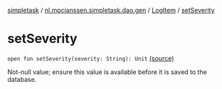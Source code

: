 [simpletask](../../index.md) / [nl.mpcjanssen.simpletask.dao.gen](../index.md) / [LogItem](index.md) / [setSeverity](.)

# setSeverity

`open fun setSeverity(severity: String): Unit` [(source)](https://github.com/mpcjanssen/simpletask-android/blob/master/src/main/java/nl/mpcjanssen/simpletask/dao/gen/LogItem.java#L61)

Not-null value; ensure this value is available before it is saved to the database.

